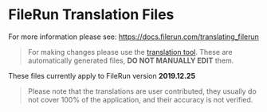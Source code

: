 # FileRun Translation Files
For more information please see: https://docs.filerun.com/translating_filerun

> For making changes please use the [translation tool](https://docs.filerun.com/translating_filerun). These are automatically generated files, **DO NOT MANUALLY EDIT** them.

These files currently apply to FileRun version **2019.12.25**

> Please note that the translations are user contributed, they usually do not cover 100% of the application, and their accuracy is not verified.
